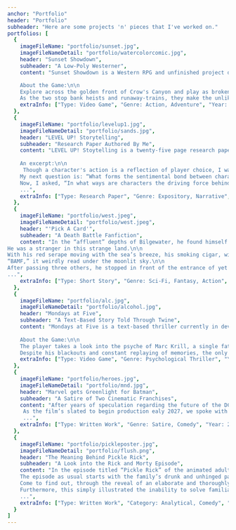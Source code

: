 ```yaml
---
anchor: "Portfolio"
header: "Portfolio"
subheader: "Here are some projects 'n' pieces that I've worked on."
portfolios: [
  {
    imageFileName: "portfolio/sunset.jpg",
    imageFileNameDetail: "portfolio/watercolorcomic.jpg",
    header: "Sunset Showdown",
    subheader: "A Low-Poly Westerner",
    content: "Sunset Showdown is a Western RPG and unfinished project developed in Unity that will resume development sometime in the future. Artwork done by former colleague.\n\n

    About the Game:\n\n
    Explore across the golden front of Crow's Canyon and play as broken sheriff Judd Henrie. Having lost his rookie and partner in-training Bailey Finkle, Henrie is on an unhinged path to redemption for the outlaw and mercenary Jebediah Vandisch. Along the way, the sheriff will encounter some untimely folk (and foes) as he finds himself in many bar fights on the journey. One of which is a mysterious young woman (and troublemaker) named Fiona who has information he needs but isn't the nicest to authority.\n\n
    As the two stop bank heists and runaway-trains, they make the unlikely duo that the town never knew they needed.\n\n\n",
    extraInfo: ["Type: Video Game", "Genre: Action, Adventure", "Year: 2019"]
  },
  {
    imageFileName: "portfolio/levelup1.jpg",
    imageFileNameDetail: "portfolio/sands.jpg",
    header: "LEVEL UP! Storytelling",
    subheader: "Research Paper Authored By Me",
    content: "LEVEL UP! Stoytelling is a twenty-five page research paper focused on the role of storytelling in video games. It features personal input from BAFTA-nominated industry writer, Zak Garriss, Narrative Director of Life Is Strange: Before the Storm and current Creative Director at Deck Nine Games, and shares some of the secrets to successful game writing.\n\n
    
    An excerpt:\n\n
     Though a character's action is a reflection of player choice, I wanted to explore what characters are and how they are beings of their own without the player. So the first question I asked was: “In what ways does the writer add depth to create real, three-dimensional characters?” I thought it would be better if I first addressed what a character is before I build on the idea further. So from a guide on game design, I read player characters (PCs) are the individuals controlled as the game is played. How they live, behave, rebel, change, grow, and even die within the worlds we create have the greatest influence on a single playthrough (Dille). With that in mind, I learned that a three-dimensional character needs flaws and complex motives. They must react to new dilemmas logically based on past experiences (“Difference”). So a character is great not because of their perfection, but their imperfection. They prove not to be static or a cliché because their complicity gives them value.\n\n
    My next question is: “What forms the sentimental bond between character and player in a video game?” Luckily for me, Mr. Garriss was able to answer this exact question in his own words. He said that vulnerability is key; it’s about building empathy, that’s how the player is made to feel in their marrow that their choices have impacts in human ways on human lives (Garriss). Hearing his response was eye-opening but because I already established that flaws are essential to character development, it was to no surprise. I was able to learn that the powerful connection developed between the character and player is known as parasocial interaction (Isbister). And again, I am graciously gifted another vocabulary word to help me explain what I haven't been successful in naming for so long.\n\n
    Now, I asked, “In what ways are characters the driving force behind a compelling narrative game?” To answer this, I found an article. It explained that players want to understand the characters’ challenges, sympathise with their sufferings, and experience their journey with them (Sakey). That is the drive behind game narrative. I believe it is our instinct to wonder and see what happens next to a someone we’ve grown fond of, concluding that video game characters are more than just mediums by which players enter a virtual world. But, they are our sole investment when playing a video game, which keeps us captivated every step of the way.\n\n
    ...",
    extraInfo: ["Type: Research Paper", "Genre: Expository, Narrative", "Year: 2018"]
  },
  {
    imageFileName: "portfolio/west.jpeg",
    imageFileNameDetail: "portfolio/west.jpeg",
    header: "'Pick A Card'",
    subheader: "A Death Battle Fanfiction",
    content: "In the “affluent” depths of Bilgewater, he found himself in the home of thieves, pickpockets, and smugglers galore. The cowboy, stern in nature, was a ways away from his own.\n\n
He was a stranger in this strange land.\n\n
With his red serape moving with the sea’s breeze, his smoking cigar, with every puff, burned against the cold night. Like a leper, he mysteriously kept his left arm covered from onlookers with his shawl. And as he slowly walked the streets of this crime-filled, harbor city, the gold letters embellished on his belt relayed the message that he was, in fact, an outsider.\n\n
“BAMF,” it weirdly read under the moonlit sky.\n\n
After passing three others, he stopped in front of the entrance of yet another bar. He looked at the sign overhead but upon hearing the muffled sound of drunken laughter, he knew he reached the right place.\n\n
...",
    extraInfo: ["Type: Short Story", "Genre: Sci-Fi, Fantasy, Action", "Year: 2021"]
  },
  {
    imageFileName: "portfolio/alc.jpg",
    imageFileNameDetail: "portfolio/alcohol.jpg",
    header: "Mondays at Five",
    subheader: "A Text-Based Story Told Through Twine",
    content: "Mondays at Five is a text-based thriller currently in development in Twine.\n\n
    
    About the Game:\n\n
    The player takes a look into the psyche of Marc Krill, a single father who struggles in an on-going battle with alcoholism, slowly losing his grip on reality.\n\n
    Despite his blackouts and constant replaying of memories, the only other thing Marc looks forward to aside from his young daughter, is his weekly therapy appointment where he can decompress and silence the chaos he carries around...\n\n\n",
    extraInfo: ["Type: Video Game", "Genre: Psychological Thriller", "Year: 2021"]
  },
  {
    imageFileName: "portfolio/heroes.jpg",
    imageFileNameDetail: "portfolio/mnd.jpg",
    header: "Marvel gets Greenlight for Batman",
    subheader: "A Satire of Two Cinematic Franchises",
    content: "After years of speculation regarding the future of the DC Entertainment Universe, last Thursday, Marvel Studios executives discreetly confirmed through Twitter the other day that they had finally acquired the rights to the caped crusader. This comes as no surprise to fans as WarnerBros. Entertainment has had a hard and long, documented history of putting millions into meaningless reboots rather than a better writers’ room. This would mean a record-breaking fifth reboot to the Batman series coming not long after the newest iteration starring actor Robert Pattinson.\n\n
     As the film’s slated to begin production ealy 2027, we spoke with some important figures involved in this multi-billion-dollar deal. One of which is Marvel Studios President Kevin Feige, who commented, “We’re really excited to bring Bruce Wayne into the Marvel family and what this means for the future of the Marvel Universe.” Feige is the enterprise’s Chief Creative Officer and is often credited with the success of the world’s  highest-grossing film franchise, spanning over a decade with continuous plans for the future. “We are really looking forward to bringing the dark themes and grittiness of Batman into the MCU as it’s something we’ve yet to explore and show at Marvel. Similar to the huge excitement behind movies like Endgame, we’re so ready to have that moment where the audience will go wild seeing Thomas and Martha Wayne getting shot in front of a young Bruce. Fans will go crazy. They’ll love it.”\n\n
     ...",
    extraInfo: ["Type: Written Work", "Genre: Satire, Comedy", "Year: 2020"]
  },
  {
    imageFileName: "portfolio/pickleposter.jpg",
    imageFileNameDetail: "portfolio/flush.png",
    header: "The Meaning Behind Pickle Rick",
    subheader: "A Look into the Rick and Morty Episode",
    content: "In the episode titled “Pickle Rick” of the animated adult show Rick and Morty on Adult Swim, creators Justin Roiland and Dan Haromon utilize an array of humorous elements within the segment and clearly demonstrate traces of the incongruity theory of humor.\n\n
    The episode as usual starts with the family’s drunk and unhinged patriarch, Rick Sanchez doing something crazy which is turning himself into a pickle. He explains to Morty the fascination and immense accomplishment of him assuming the form of this edible, everyday, inanimate object. The audience would find this particularly amusing since it is simply bizarre and ridiculous and Rick very much prizes his “new look” because of how unthought-of and “ingenious” it almost is.\n\n
    Come to find out, through the reveal of an elaborate and thoroughly thought-out contraption to revert him back to his normal self, it was all in order to avoid their family counseling session they have in ten minutes.\n\n
    Furthermore, this simply illustrated the inability to solve familial problems with crazed scientist Rick Sanchez, who’d much rather deal with the problems of being a pickle rather than face the ones he currently has caused as a grandfather.\n\n
    ...",
    extraInfo: ["Type: Written Work", "Category: Analytical, Comedy", "Year: 2021"]
  }
]
---
```

